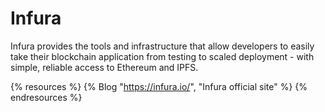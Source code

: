 # Infura

Infura provides the tools and infrastructure that allow developers to easily take their blockchain application from testing to scaled deployment - with simple, reliable access to Ethereum and IPFS.

{% resources %}
  {% Blog "https://infura.io/", "Infura official site" %}
{% endresources %}
